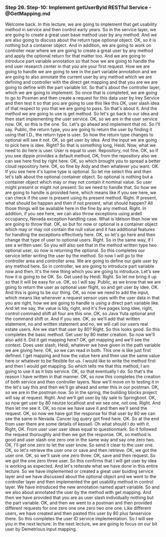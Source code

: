 ### Step 26. Step-10: Implement getUserById RESTful Service - @GetMapping.md
Welcome back.  In this lecture, we are going to implement that get usability method in service and then control early  years.  So in the service layer, we are going to create a great user base method user by any method.  And we are also going to discuss about the return type optional object.  OK, so it is nothing but a container object.  And in addition, we are going to work on controller near where we are going to create a great user  by any method and apply the optional return for that matter too.  And we are going to introduce part variable annotation so that how we are going to handle the end user  research center in that you are your first request.  How we are going to handle we are going to see in the part variable annotation and we are going to also  annotate the current user by any method which we are defining and controller with the direct get mapping  and that you are we are going to define with the part variable Iot.  So that's about the controller layer, which we are going to implement.  So once that is completed, we are going to go to Posman and then create a request for this data user  by Irey Service and then test it so that you are going to use this like this OK, user slash idea of  that respect to you that we are going to pass.  So that's about it.  And the method we are going to use is get method.  So let's go back to our idea and then start implementing the user service.  OK, so we are in the user service now.  OK, so this is the one.  So.  Let's go ahead and implement that no.  So I'll say.  Public, the return type, you are going to return the user by finding it using that I.D., the return  type is user.  So how the return type changes to optional will see it not.  OK, so get user by idea.  And the input we are going to pick here is idee.  Right?  So that is something long, Heidi.  Now, what we need to do here is user.  User is equal to user.  Repository, not fine.  OK, so if you see dippie provides a default method, OK, from the repository also we can see here  find by right here.  OK, so which brought you to spread a better cloud repository here.  OK, so fine by Aidy and then whatever you want.  OK.  If you see here it's lupine type is optional.  So let me select this and then let's talk about the optional container object.  So optional is nothing but a container object which may or may not contain it nominal value.  So user might present or might not present.  So we need to handle that.  So how we are going to handle is provided here, which means like if you see here, we can check if  the user is present using its present method.  Right.  If present, what should be happen and then if not present, what should happen?  All those things will be available here in the fine by any method.  Right.  In addition, if you see here, we can also throw exceptions using ardell occupancy, Nevada exception  handling case.  What is Idelson then how we are going to throw that.  OK, so but for now or optional is a container object which may or may not contain the null value and  it has additional features for handling the exceptions effectively here.  OK, so let's go here and then change that type of user to optional users.  Right.  So in the same way, if I see a written user.  So you will also see that in the method written type two optional user, so now is returning the optional.  So this completes our service letter writing the user by the method.  So now I will go to the controller area and controller area.  We are going to define our gate user by any method here.  So in controller, we are going to introduce part variable now and then.  It's the new thing which you are going to introduce.  Let's see how it is going to be OK.  So.  Get used by Heidi.  Right.  So let me bring it up so that it will be easy for us.  OK, so I will say.  Public, as we know that we are going to return the user as optional user flight, so and get user by  idee.  OK.  And this is going to be our thing.  OK, so now we need to add the input, which means like whenever a request sensor uses with the user  data in that you are right, how we are going to handle is using a direct part variable like.  And let me say, the value is Idy, right, and it's five pages long idee, right, control command  shift all four are this one.  OK, so Java Yuta optional and the command shift or.  And if you see.  OK, so we'll add that written statement, no and written statement and no, we will call our users  real estate users.  Are we start that user by 80?  Right.  So this looks good.  So this completes the basic method.  Get user by 80 meter creation.  So now we'll also add it.  Did it get mapping here?  OK, get mapping and we'll see the context.  Does user slash, Heidi, whatever we have given in the path variable we are giving here.  OK, so we can read in both.  This one is like just first defined.  I get mapping and how the value here and then use the same value here or whatever to be flexible for  us.  I would like to write the method first and then I would get mapping.  So which tells me that this method, I am going to use it as it lists service.  OK, so that eventually I do.  So that's the reason I have written in that manner.  OK, so now this completes the creation of both service and then controller layers.  Now we'll move on to testing it in the let's say this and then we'll go ahead and enter this in our  postman.  OK, so we are in the postman now.  So in the spring, the building blocks project will say at request.  Right.  And we'll get user by Idy sale to Springboot.  OK, so now get user by 80 neutze  localhost and we see one, not one.  Right.  And then let me see it.  OK, so now we have save it and then we'll send the request.  OK, so now we have got the response for that user by 80 we can see the same in Nevada.  Cancer log query got fired here.  OK.  So at the end from user there are some details of kessell.  Oh what should I do with it.  Right, OK.  From user user user ideas equal to questionmark.  So it followed the request thoroughly and then we got the response.  OK, so method is good and user slash one zero one in the same way and say one zero two.  OK, I'll get one zero to let the user know.  So send it clear to the user one.  OK, so let's retrieve the user one or save and then retrieve.  OK, we got the user one.  OK, so we'll save one zero three.  OK, save and then request.  So we got the one zero three user.  So this confirms that I will get user by idea is working as expected.  And let's reiterate what we have done in this entire lecture.  So we have implemented or created a great user buiding service layer and we have discussed about the  optional object and we went to the controller layer and then implemented the get usability method in  control layer.  We have introduced the new annotation named apart variable.  So and we also about annotated the user by the method with get mapping.  And then we have provided that you are as user slash individually nothing but the part variable.  OK, and then we went to a postman and then provided different requests for one zero one one zero two  one one.  Like different users, we have created and then pasted this user by 80 plus fanservice there.  So this completes the user ID service implementation.  So I will see you in the next lecture.  In the next lecture, we are going to focus on our bit user by Demetrious input mapping. 